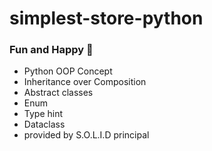 # simplest-store-python 


### Fun and Happy 🎉

- Python OOP Concept 
- Inheritance over Composition 
- Abstract classes 
- Enum 
- Type hint
- Dataclass 
- provided by S.O.L.I.D principal
